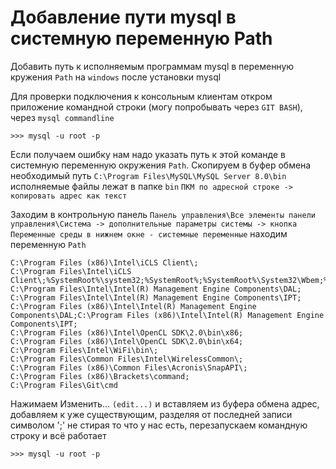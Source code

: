 # Добавление пути mysql в системную переменную Path

Добавить путь к исполняемым программам mysql в переменную кружения `Path` на `windows` после установки mysql

Для проверки подключения к консольным клиентам откром приложение командной строки (могу попробывать через `GIT BASH`), через `mysql commandline`
```
>>> mysql -u root -p
```
Если получаем ошибку нам надо указать путь к этой команде в системную переменную окружения `Path`. Скопируем в буфер обмена необходимый путь `C:\Program Files\MySQL\MySQL Server 8.0\bin` исполняемые файлы лежат в папке `bin` `ПКМ по адресной строке -> копировать адрес как текст`

Заходим в контрольную панель `Панель управления\Все элементы панели управления\Система -> дополнительные параметры системы -> кнопка Переменные среды в нижнем окне - системные переменные` находим переменную `Path`
```
C:\Program Files (x86)\Intel\iCLS Client\;
C:\Program Files\Intel\iCLS Client\;%SystemRoot%\system32;%SystemRoot%;%SystemRoot%\System32\Wbem;%SYSTEMROOT%\System32\WindowsPowerShell\v1.0\;
C:\Program Files\Intel\Intel(R) Management Engine Components\DAL;
C:\Program Files\Intel\Intel(R) Management Engine Components\IPT;
C:\Program Files (x86)\Intel\Intel(R) Management Engine Components\DAL;C:\Program Files (x86)\Intel\Intel(R) Management Engine Components\IPT;
C:\Program Files (x86)\Intel\OpenCL SDK\2.0\bin\x86;
C:\Program Files (x86)\Intel\OpenCL SDK\2.0\bin\x64;
C:\Program Files\Intel\WiFi\bin\;
C:\Program Files\Common Files\Intel\WirelessCommon\;
C:\Program Files (x86)\Common Files\Acronis\SnapAPI\;
C:\Program Files (x86)\Brackets\command;
C:\Program Files\Git\cmd
```
Нажимаем Изменить... `(edit...)` и вставляем из буфера обмена адрес, добавляем к уже существующим, разделяя от последней записи символом ';' не стирая то что у нас есть, перезапускаем командную строку и всё работает
```
>>> mysql -u root -p
```
